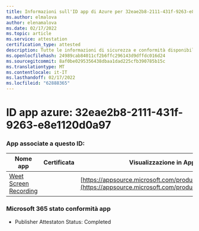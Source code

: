 ```yaml
---
title: Informazioni sull'ID app di Azure per 32eae2b8-2111-431f-9263-e8e1120d0a97
ms.author: elmalova
author: elenamalova
ms.date: 02/17/2022
ms.topic: article
ms.service: attestation
certification_type: attested
description: Tutte le informazioni di sicurezza e conformità disponibili per 32eae2b8-2111-431f-9263-e8e1120d0a97.
ms.openlocfilehash: 24989cab84011cf2b6ffc296143d9dffdc016d24
ms.sourcegitcommit: 8af0be0295356438dbaa1dad225cfb390785b15c
ms.translationtype: MT
ms.contentlocale: it-IT
ms.lasthandoff: 02/17/2022
ms.locfileid: "62888365"
---
```

# <a name="azure-app-id-32eae2b8-2111-431f-9263-e8e1120d0a97"></a>ID app azure: 32eae2b8-2111-431f-9263-e8e1120d0a97


### <a name="apps-associated-with-this-id"></a>App associate a questo ID:
| **Nome app** | **Certificata** | **Visualizzazione in AppSource** |
|--------------|---------------|-----------------------|
| [Weet Screen Recording](https://docs.microsoft.com/microsoft-365-app-certification/forward/WA200003284) |  | [https://appsource.microsoft.com/product/office/WA200003284](https://appsource.microsoft.com/product/office/WA200003284) |

### <a name="microsoft-365-app-compliance-status"></a>Microsoft 365 stato conformità app
- Publisher Attestaton Status: Completed

